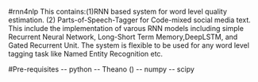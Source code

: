 #rnn4nlp
This contains:(1)RNN based system for word level quality estimation. (2) Parts-of-Speech-Tagger for Code-mixed social media text. This include the implementation of varous RNN models including simple Recurrent Neural Network, Long-Short Term Memory,DeepLSTM, and Gated Recurrent Unit. The system is flexible to be used for any word level tagging task like Named Entity Recognition etc.

#Pre-requisites
-- python
-- Theano ()
-- numpy
-- scipy 

